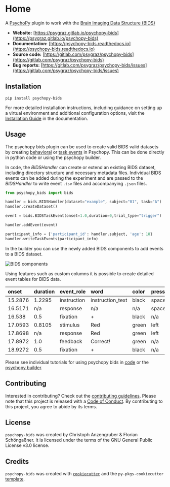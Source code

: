 # Home

A [PsychoPy](https://www.psychopy.org/) plugin to work with the [Brain Imaging Data Structure (BIDS)](https://bids-specification.readthedocs.io/)

* **Website:** [https://psygraz.gitlab.io/psychopy-bids](https://psygraz.gitlab.io/psychopy-bids)
* **Documentation:** [https://psychopy-bids.readthedocs.io](https://psychopy-bids.readthedocs.io)
* **Source code:** [https://gitlab.com/psygraz/psychopy-bids](https://gitlab.com/psygraz/psychopy-bids)
* **Bug reports:** [https://gitlab.com/psygraz/psychopy-bids/issues](https://gitlab.com/psygraz/psychopy-bids/issues)

## Installation

```console
pip install psychopy-bids
```

For more detailed installation instructions, including guidance on setting up a virtual environment and additional configuration options, visit the [Installation Guide](./installation.md) in the documentation.

## Usage

The psychopy bids plugin can be used to create valid BIDS valid datasets by creating [behavioral](https://bids-specification.readthedocs.io/en/stable/modality-specific-files/behavioral-experiments.html#example-_behtsv) or [task events](https://bids-specification.readthedocs.io/en/stable/04-modality-specific-files/05-task-events.html) in Psychopy. This can be done directly in python code or using the psychopy builder.

In code, the *BIDSHandler* can create or extend an existing BIDS dataset, including directory structure and necessary metadata files. Individual BIDS events can be added during the experiment and are passed to the *BIDSHandler* to write event `.tsv` files and accompanying `.json` files.

```py
from psychopy_bids import bids

handler = bids.BIDSHandler(dataset="example", subject="01", task="A")
handler.createDataset()

event = bids.BIDSTaskEvent(onset=1.0,duration=0,trial_type="trigger")

handler.addEvent(event)

participant_info = {'participant_id': handler.subject, 'age': 18}
handler.writeTaskEvents(participant_info)
```

In the builder you can use the newly added BIDS components to add events to a BIDS dataset.

![BIDS components](./img/home-fig01.PNG)

Using features such as custom columns it is possible to create detailed event tables for BIDS data.

| onset   | duration | event_role  | word             | color | pressed_key | trial_type  | response_time | trial_number | response_accuracy |
| :------ | :------- | :---------- | :--------------- | :---- | :---------- | :---------- | :------------ | :----------- | :---------------- |
| 15.2876 | 1.2295   | instruction | instruction_text | black | space       | n/a         | 1.2295        | n/a          | n/a               |
| 16.5171 | n/a      | response    | n/a              | n/a   | space       | n/a         | 1.2295        | n/a          | n/a               |
| 16.538  | 0.5      | fixation    | +                | black | n/a         | n/a         | n/a           | n/a          | n/a               |
| 17.0593 | 0.8105   | stimulus    | Red              | green | left        | incongruent | 0.8105        | 1.0          | correct           |
| 17.8698 | n/a      | response    | Red              | green | left        | incongruent | 0.8105        | 1.0          | correct           |
| 17.8972 | 1.0      | feedback    | Correct!         | green | n/a         | incongruent | n/a           | 1.0          | n/a               |
| 18.9272 | 0.5      | fixation    | +                | black | n/a         | n/a         | n/a           | n/a          | n/a               |

Please see individual tutorials for using psychopy bids in [code](./coder.md) or the [psychopy builder](./builder.md).

## Contributing

Interested in contributing? Check out the [contributing guidelines](./contributing.md). Please note that this project is released with a [Code of Conduct](./conduct.md). By contributing to this project, you agree to abide by its terms.

## License

`psychopy-bids` was created by Christoph Anzengruber & Florian Schöngaßner. It is licensed under the terms of the GNU General Public License v3.0 license.

## Credits

`psychopy-bids` was created with [`cookiecutter`](https://cookiecutter.readthedocs.io/en/latest/) and the `py-pkgs-cookiecutter` [template](https://github.com/py-pkgs/py-pkgs-cookiecutter).
